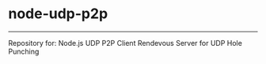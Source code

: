 # node-udp-p2p
____

Repository for:
    Node.js UDP P2P Client
    Rendevous Server for UDP Hole Punching